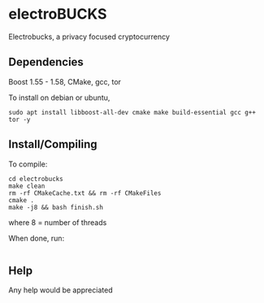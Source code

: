 # electroBUCKS
Electrobucks, a privacy focused cryptocurrency

Dependencies
-------------

Boost 1.55 - 1.58,
CMake,
gcc,
tor

To install on debian or ubuntu,

```   
sudo apt install libboost-all-dev cmake make build-essential gcc g++ tor -y

```
Install/Compiling
------------------

To compile:

```git clone https://github.com/oetam5002/electrobucks
cd electrobucks
make clean
rm -rf CMakeCache.txt && rm -rf CMakeFiles
cmake .
make -j8 && bash finish.sh
```
where 8 = number of threads

When done, run:
```./electrobucksd --seed-node 108.172.131.200:18000
```

Help
-----------------

Any help would be appreciated
